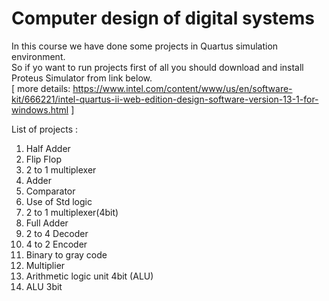 # Computer design of digital systems
  In this course we have done some projects in Quartus simulation environment. <br>
  So if yo want to run projects first of all you should download and install Proteus Simulator from link below. <br>
  [ more details: https://www.intel.com/content/www/us/en/software-kit/666221/intel-quartus-ii-web-edition-design-software-version-13-1-for-windows.html ] <br>

  List of projects : 
  1.  Half Adder
  2.  Flip Flop
  3. 2 to 1 multiplexer
  4. Adder
  5. Comparator
  6. Use of Std logic
  7. 2 to 1 multiplexer(4bit)
  8. Full Adder
  9. 2 to 4 Decoder
  10. 4 to 2 Encoder
  11. Binary to gray code
  12. Multiplier
  13. Arithmetic logic unit 4bit (ALU)
  14. ALU 3bit
